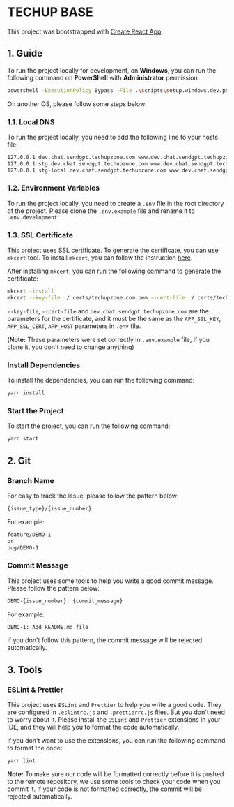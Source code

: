 # TECHUP BASE

This project was bootstrapped with [Create React App](https://github.com/facebook/create-react-app).

## 1. Guide

To run the project locally for development, on **Windows**, you can run the following command on **PowerShell** with **Administrator** permission:

```bash
powershell -ExecutionPolicy Bypass -File .\scripts\setup.windows.dev.ps1
```

On another OS, please follow some steps below:

### 1.1. Local DNS

To run the project locally, you need to add the following line to your hosts file:

```txt
127.0.0.1 dev.chat.sendgpt.techupzone.com www.dev.chat.sendgpt.techupzone.com
127.0.0.1 stg.dev.chat.sendgpt.techupzone.com www.dev.chat.sendgpt.techupzone.com
127.0.0.1 stg-local.dev.chat.sendgpt.techupzone.com www.dev.chat.sendgpt.techupzone.com
```

### 1.2. Environment Variables

To run the project locally, you need to create a `.env` file in the root directory of the project. Please clone the `.env.example` file and rename it to `.env.development`

### 1.3. SSL Certificate

This project uses SSL certificate. To generate the certificate, you can use `mkcert` tool. To install `mkcert`, you can follow the instruction [here](https://www.npmjs.com/package/mkcert).

After installing `mkcert`, you can run the following command to generate the certificate:

```bash
mkcert -install
mkcert --key-file ./.certs/techupzone.com.pem --cert-file ./.certs/techupzone.com.crt "dev.chat.sendgpt.techupzone.com" "*.dev.chat.sendgpt.techupzone.com"
```

`--key-file`, `--cert-file` and `dev.chat.sendgpt.techupzone.com` are the parameters for the certificate, and it must be the same as the `APP_SSL_KEY`, `APP_SSL_CERT`, `APP_HOST` parameters in `.env` file.

(**Note:** These parameters were set correctly in `.env.example` file, if you clone it, you don't need to change anything)

### Install Dependencies

To install the dependencies, you can run the following command:

```bash
yarn install
```

### Start the Project

To start the project, you can run the following command:

```bash
yarn start
```

## 2. Git

### Branch Name

For easy to track the issue, please follow the pattern below:

```bash
{issue_type}/{issue_number}
```

For example:

```bash
feature/DEMO-1
or
bug/DEMO-1
```

### Commit Message

This project uses some tools to help you write a good commit message. Please follow the pattern below:

```bash
DEMO-{issue_number}: {commit_message}
```

For example:

```bash
DEMO-1: Add README.md file
```

If you don't follow this pattern, the commit message will be rejected automatically.

## 3. Tools

### ESLint & Prettier

This project uses `ESLint` and `Prettier` to help you write a good code. They are configured in `.eslintrc.js` and `.prettierrc.js` files. But you don't need to worry about it. Please install the `ESLint` and `Prettier` extensions in your IDE, and they will help you to format the code automatically.

If you don't want to use the extensions, you can run the following command to format the code:

```bash
yarn lint
```

**Note:** To make sure our code will be formatted correctly before it is pushed to the remote repository, we use some tools to check your code when you commit it. If your code is not formatted correctly, the commit will be rejected automatically.
